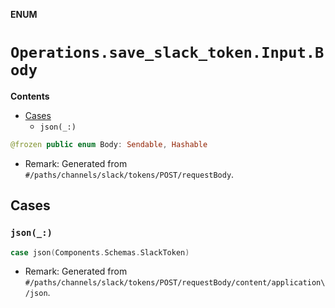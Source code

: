 **ENUM**

# `Operations.save_slack_token.Input.Body`

**Contents**

- [Cases](#cases)
  - `json(_:)`

```swift
@frozen public enum Body: Sendable, Hashable
```

- Remark: Generated from `#/paths/channels/slack/tokens/POST/requestBody`.

## Cases
### `json(_:)`

```swift
case json(Components.Schemas.SlackToken)
```

- Remark: Generated from `#/paths/channels/slack/tokens/POST/requestBody/content/application\/json`.
